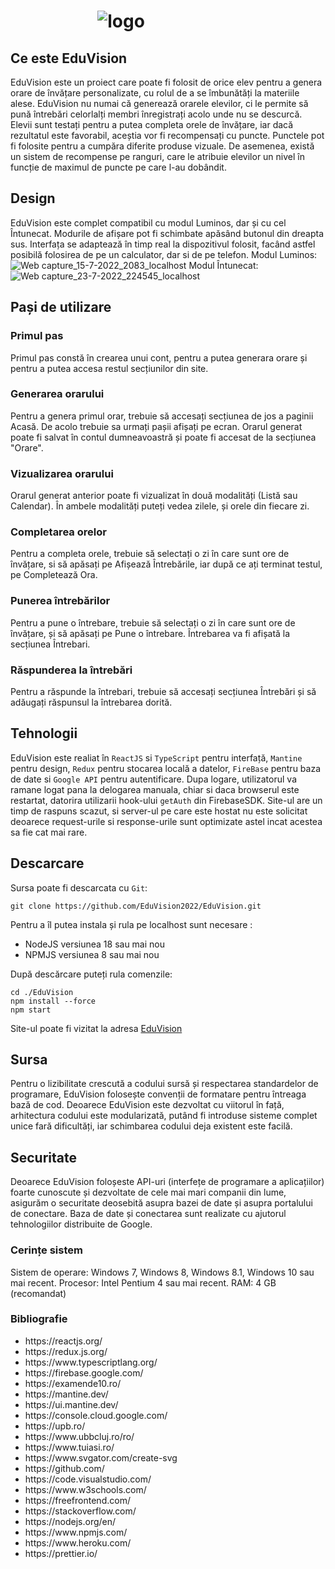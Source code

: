
                  
#   &nbsp;&nbsp;&nbsp;&nbsp;&nbsp;&nbsp;&nbsp;&nbsp;&nbsp;&nbsp;&nbsp;&nbsp;&nbsp;&nbsp;&nbsp;&nbsp;&nbsp;&nbsp;&nbsp;&nbsp; ![logo](https://user-images.githubusercontent.com/84127665/179267593-eeed3b2a-79ab-4d41-8be4-b1466f825af2.png)




## Ce este EduVision

EduVision este un proiect care poate fi folosit de orice elev pentru a genera orare de învățare personalizate, cu rolul de a se îmbunătăți la materiile alese. EduVision nu numai că generează orarele elevilor, ci le permite să pună întrebări celorlalți membri înregistrați acolo unde nu se descurcă. Elevii sunt testați pentru a putea completa orele de învățare, iar dacă rezultatul este favorabil, aceștia vor fi recompensați cu puncte. Punctele pot fi folosite pentru a cumpăra diferite produse vizuale. De asemenea, există un sistem de recompense pe ranguri, care le atribuie elevilor un nivel în funcție de maximul de puncte pe care l-au dobândit.

## Design
EduVision este complet compatibil cu modul Luminos, dar și cu cel Întunecat. Modurile de afișare pot fi schimbate apăsând butonul din dreapta sus. Interfața se adaptează în timp real la dispozitivul folosit, facând astfel posibilă folosirea de pe un calculator, dar si de pe telefon.
Modul Luminos:
![Web capture_15-7-2022_2083_localhost](https://user-images.githubusercontent.com/84127665/179273720-092a35c3-1f93-482a-b53c-cb8564a79f60.jpeg)
Modul Întunecat:
![Web capture_23-7-2022_224545_localhost](https://user-images.githubusercontent.com/84127665/180620657-b3e66dba-5028-4046-ad94-861104fc6663.jpeg)

## Pași de utilizare
### Primul pas
Primul pas constă în crearea unui cont, pentru a putea generara orare și pentru a putea accesa restul secțiunilor din site.
### Generarea orarului
Pentru a genera primul orar, trebuie să accesați secțiunea de jos a paginii Acasă. De acolo trebuie sa urmați pașii afișați pe ecran. Orarul generat poate fi salvat în contul dumneavoastră și poate fi accesat de la secțiunea "Orare".
### Vizualizarea orarului
Orarul generat anterior poate fi vizualizat în două modalități (Listă sau Calendar). În ambele modalități puteți vedea zilele, și orele din fiecare zi.
### Completarea orelor 
Pentru a completa orele, trebuie să selectați o zi în care sunt ore de învățare, si să apăsați pe Afișează Întrebările, iar după ce ați terminat testul, pe Completează Ora.
### Punerea întrebărilor
Pentru a pune o întrebare, trebuie să selectați o zi în care sunt ore de învățare, și să apăsați pe Pune o întrebare. Întrebarea va fi afișată la secțiunea Întrebari.
### Răspunderea la întrebări
Pentru a răspunde la întrebari, trebuie să accesați secțiunea Întrebări și să adăugați răspunsul la întrebarea dorită.

## Tehnologii
EduVision este realiat în `ReactJS` si `TypeScript` pentru interfață, `Mantine` pentru design, `Redux` pentru stocarea locală a datelor, `FireBase` pentru baza de date si `Google API` pentru autentificare.
Dupa logare, utilizatorul va ramane logat pana la delogarea manuala, chiar si daca browserul este restartat, datorira utilizarii hook-ului `getAuth` din FirebaseSDK.
Site-ul are un timp de raspuns scazut, si server-ul pe care este hostat nu este solicitat deoarece request-urile si response-urile sunt optimizate astel incat acestea sa fie cat mai rare.

## Descarcare

Sursa poate fi descarcata cu `Git`:

```
git clone https://github.com/EduVision2022/EduVision.git
```

Pentru a îl putea instala și rula pe localhost sunt necesare :
<ul>
<li>NodeJS versiunea 18 sau mai nou
<li>NPMJS versiunea 8 sau mai nou
</ul>
După descărcare puteți rula comenzile:

```
cd ./EduVision
npm install --force
npm start
```

Site-ul poate fi vizitat la adresa [EduVision](https://eduvision2022.github.io/#/)

## Sursa
Pentru o lizibilitate crescută a codului sursă și respectarea standardelor de programare, EduVision folosește convenții de formatare pentru întreaga bază de cod.
Deoarece EduVision este dezvoltat cu viitorul în față, arhitectura codului este modularizată, putând fi introduse sisteme complet unice fară dificultăți, iar schimbarea codului deja existent este facilă.

## Securitate
Deoarece EduVision foloșeste API-uri (interfețe de programare a aplicațiilor) foarte cunoscute și dezvoltate de cele mai mari companii din lume, asigurăm o securitate deosebită asupra bazei de date și asupra portalului de conectare. Baza de date și conectarea sunt realizate cu ajutorul tehnologiilor distribuite de Google.

### Cerințe sistem

Sistem de operare: Windows 7, Windows 8, Windows 8.1, Windows 10 sau mai recent.
Procesor: Intel Pentium 4 sau mai recent.
RAM: 4 GB (recomandat)


### Bibliografie
<ul>
<li>https://reactjs.org/
<li>https://redux.js.org/
<li>https://www.typescriptlang.org/
<li>https://firebase.google.com/
<li>https://examende10.ro/
<li>https://mantine.dev/
<li>https://ui.mantine.dev/
<li>https://console.cloud.google.com/
<li>https://upb.ro/
<li>https://www.ubbcluj.ro/ro/
<li>https://www.tuiasi.ro/
<li>https://www.svgator.com/create-svg
<li>https://github.com/
<li>https://code.visualstudio.com/
<li>https://www.w3schools.com/
<li>https://freefrontend.com/
<li>https://stackoverflow.com/
<li>https://nodejs.org/en/
<li>https://www.npmjs.com/
<li>https://www.heroku.com/
<li>https://prettier.io/
</ul>
